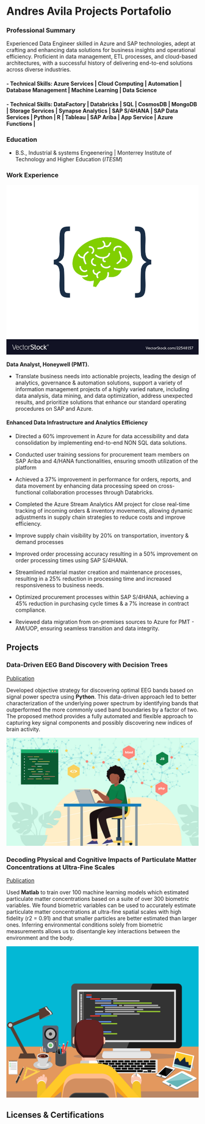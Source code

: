 # **Andres Avila Projects Portafolio** 

### Professional Summary
Experienced Data Engineer skilled in Azure and SAP technologies, adept at crafting and enhancing data solutions for business insights and operational efficiency. Proficient in data management, ETL processes, and cloud-based architectures, with a successful history of delivering end-to-end solutions across diverse industries.

#### - Technical Skills: Azure Services | Cloud Computing | Automation | Database Management | Machine Learning  | Data Science
#### - Technical Skills: DataFactory | Databricks | SQL | CosmosDB | MongoDB | Storage Services | Synapse Analytics | SAP S/4HANA | SAP Data Services | Python | R | Tableau | SAP Ariba | App Service | Azure Functions |

### Education	        		
- B.S., Industrial & systems Engeenering | Monterrey Institute of Technology and Higher Education (_ITESM_)

### Work Experience
![EEG Band Discovery](/assets/brain.jpg)


**Data Analyst, Honeywell (PMT).**
- Translate business needs into actionable projects, leading the design of analytics, governance & automation solutions, support a variety of information management projects of a highly varied nature, including data analysis, data mining, and data optimization, address unexpected results, and prioritize solutions that enhance our standard operating procedures on SAP and Azure.

#### Enhanced Data Infrastructure and Analytics Efficiency
- Directed a 60% improvement in Azure for data accessibility and data consolidation by implementing end-to-end NON SQL data solutions.
- Conducted user training sessions for procurement team members on SAP Ariba and 4/HANA functionalities, ensuring smooth utilization of the platform
- Achieved a 37% improvement in performance for orders, reports, and data movement by enhancing data processing speed on cross-functional collaboration processes through Databricks.
- Completed the Azure Stream Analytics AM project for close real-time tracking of incoming orders & inventory movements, allowing dynamic adjustments in supply chain strategies to reduce costs and improve efficiency. 

- Improve supply chain visibility by 20% on transportation, inventory & demand processes
- Improved order processing accuracy resulting in a 50% improvement on order processing times using SAP S/4HANA.
- Streamlined material master creation and maintenance processes, resulting in a 25% reduction in processing time and increased responsiveness to business needs.
- Optimized procurement processes within SAP S/4HANA, achieving a 45% reduction in purchasing cycle times & a 7% increase in contract compliance.
- Reviewed data migration from on-premises sources to Azure for PMT - AM/UOP, ensuring seamless transition and data integrity.
  
## Projects 
### Data-Driven EEG Band Discovery with Decision Trees
[Publication](https://www.mdpi.com/1424-8220/22/8/3048)

Developed objective strategy for discovering optimal EEG bands based on signal power spectra using **Python**. This data-driven approach led to better characterization of the underlying power spectrum by identifying bands that outperformed the more commonly used band boundaries by a factor of two. The proposed method provides a fully automated and flexible approach to capturing key signal components and possibly discovering new indices of brain activity.

![EEG Band Discovery](/assets/feature.jpg)

### Decoding Physical and Cognitive Impacts of Particulate Matter Concentrations at Ultra-Fine Scales
[Publication](https://www.mdpi.com/1424-8220/22/11/4240)

Used **Matlab** to train over 100 machine learning models which estimated particulate matter concentrations based on a suite of over 300 biometric variables. We found biometric variables can be used to accurately estimate particulate matter concentrations at ultra-fine spatial scales with high fidelity (r2 = 0.91) and that smaller particles are better estimated than larger ones. Inferring environmental conditions solely from biometric measurements allows us to disentangle key interactions between the environment and the body.

![Data Scientist](assets/programming.jpg)

## Licenses & Certifications  
